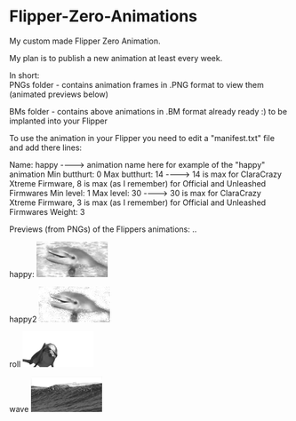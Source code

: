 # Flipper-Zero-Animations
My custom made Flipper Zero Animation.

My plan is to publish a new animation at least every week.

In short:  
PNGs folder - contains animation frames in .PNG format to view them (animated previews below)

BMs folder - contains above animations in .BM format already ready :) to be implanted into your Flipper

To use the animation in your Flipper you need to edit a "manifest.txt" file and add there lines:

Name: happy            ----> animation name here for example of the "happy" animation 
Min butthurt: 0
Max butthurt: 14       ----> 14 is max for ClaraCrazy Xtreme Firmware, 8 is max (as I remember) for Official and Unleashed Firmwares
Min level: 1
Max level: 30          ----> 30 is max for ClaraCrazy Xtreme Firmware, 3 is max (as I remember) for Official and Unleashed Firmwares
Weight: 3


Previews (from PNGs) of the Flippers animations:
..

happy:
<img src="https://github.com/bip3r/Flipper-Zero-Animations/blob/d90af7b7e9f4aee7af3605736b759aaab75ec0ea/happy.gif">

happy2
<img src="https://github.com/bip3r/Flipper-Zero-Animations/blob/d90af7b7e9f4aee7af3605736b759aaab75ec0ea/happy2.gif">

roll
<img src="https://github.com/bip3r/Flipper-Zero-Animations/blob/d90af7b7e9f4aee7af3605736b759aaab75ec0ea/roll.gif">

wave
<img src="https://github.com/bip3r/Flipper-Zero-Animations/blob/d90af7b7e9f4aee7af3605736b759aaab75ec0ea/wave.gif">
